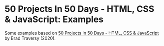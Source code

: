 # 50 Projects In 50 Days - HTML, CSS & JavaScript: Examples

Some examples based on [50 Projects In 50 Days - HTML, CSS & JavaScript](https://www.udemy.com/course/50-projects-50-days/) by Brad Traversy (2020).
